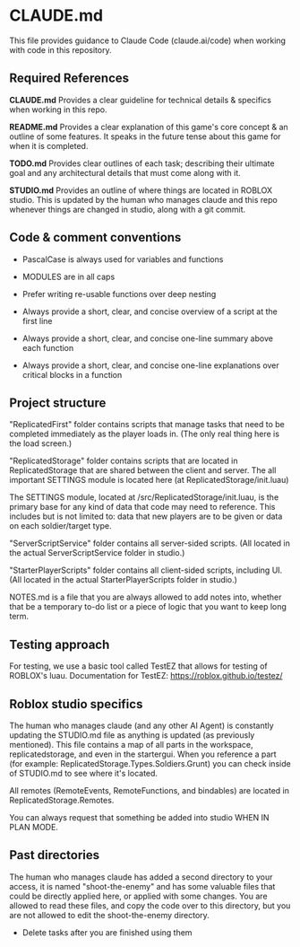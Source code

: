 # CLAUDE.md

This file provides guidance to Claude Code (claude.ai/code) when working with code in this repository.

## Required References

**CLAUDE.md** Provides a clear guideline for technical details & specifics when working in this repo.

**README.md** Provides a clear explanation of this game's core concept & an outline of some features. It speaks in the future tense about this game for when it is completed.

**TODO.md** Provides clear outlines of each task; describing their ultimate goal and any architectural details that must come along with it.

**STUDIO.md** Provides an outline of where things are located in ROBLOX studio. This is updated by the human who manages claude and this repo whenever things are changed in studio, along with a git commit.

## Code & comment conventions

- PascalCase is always used for variables and functions
- MODULES are in all caps
- Prefer writing re-usable functions over deep nesting

- Always provide a short, clear, and concise overview of a script at the first line
- Always provide a short, clear, and concise one-line summary above each function
- Always provide a short, clear, and concise one-line explanations over critical blocks in a function

## Project structure

"ReplicatedFirst" folder contains scripts that manage tasks that need to be completed immediately as the player loads in. (The only real thing here is the load screen.)

"ReplicatedStorage" folder contains scripts that are located in ReplicatedStorage that are shared between the client and server. The all important SETTINGS module is located here (at ReplicatedStorage/init.luau)

The SETTINGS module, located at /src/ReplicatedStorage/init.luau, is the primary base for any kind of data that code may need to reference. This includes but is not limited to: data that new players are to be given or data on each soldier/target type.

"ServerScriptService" folder contains all server-sided scripts. (All located in the actual ServerScriptService folder in studio.)

"StarterPlayerScripts" folder contains all client-sided scripts, including UI. (All located in the actual StarterPlayerScripts folder in studio.)

NOTES.md is a file that you are always allowed to add notes into, whether that be a temporary to-do list or a piece of logic that you want to keep long term.

## Testing approach

For testing, we use a basic tool called TestEZ that allows for testing of ROBLOX's luau. Documentation for TestEZ: https://roblox.github.io/testez/

## Roblox studio specifics

The human who manages claude (and any other AI Agent) is constantly updating the STUDIO.md file as anything is updated (as previously mentioned). This file contains a map of all parts in the workspace, replicatedstorage, and even in the startergui. When you reference a part (for example: ReplicatedStorage.Types.Soldiers.Grunt) you can check inside of STUDIO.md to see where it's located.

All remotes (RemoteEvents, RemoteFunctions, and bindables) are located in ReplicatedStorage.Remotes.

You can always request that something be added into studio WHEN IN PLAN MODE.

## Past directories

The human who manages claude has added a second directory to your access, it is named "shoot-the-enemy" and has some valuable files that could be directly applied here, or applied with some changes. You are allowed to read these files, and copy the code over to this directory, but you are not allowed to edit the shoot-the-enemy directory.
- Delete tasks after you are finished using them